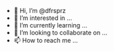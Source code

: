 - 👋 Hi, I’m @dfrsprz
- 👀 I’m interested in ...
- 🌱 I’m currently learning ...
- 💞️ I’m looking to collaborate on ...
- 📫 How to reach me ...

<!---
dfrsprz/dfrsprz is a ✨ special ✨ repository because its `README.md` (this file) appears on your GitHub profile.
You can click the Preview link to take a look at your changes.
--->
